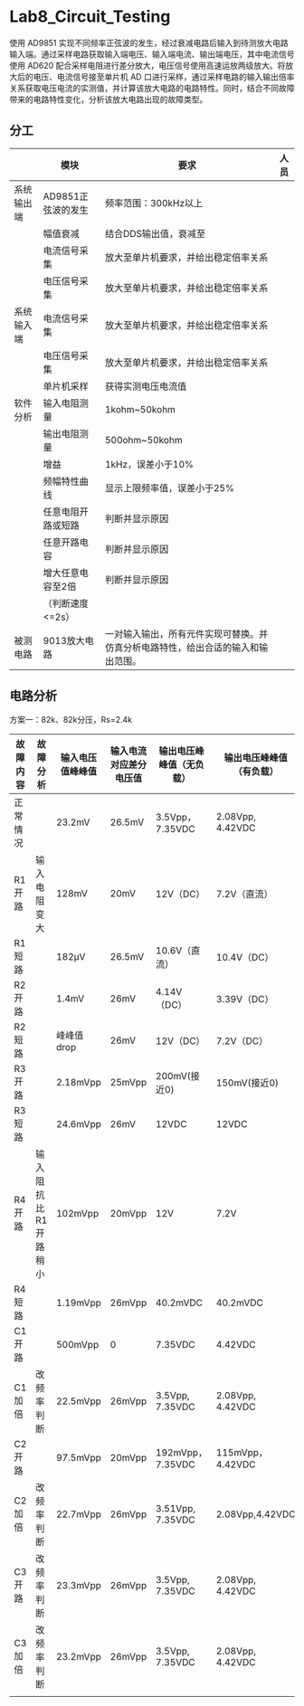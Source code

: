 # Lab8_Circuit_Testing

使用 AD9851 实现不同频率正弦波的发生，经过衰减电路后输入到待测放大电路输入端。通过采样电路获取输入端电压、输入端电流、输出端电压，其中电流信号使用 AD620 配合采样电阻进行差分放大，电压信号使用高速运放两级放大。将放大后的电压、电流信号接至单片机 AD 口进行采样，通过采样电路的输入输出倍率关系获取电压电流的实测值，并计算该放大电路的电路特性。同时，结合不同故障带来的电路特性变化，分析该放大电路出现的故障类型。

## 分工

|            | 模块               | 要求                                                         | 人员 |
| ---------- | ------------------ | ------------------------------------------------------------ | ---- |
| 系统输出端 | AD9851正弦波的发生 | 频率范围：300kHz以上                                         |      |
|            | 幅值衰减           | 结合DDS输出值，衰减至                                        |      |
|            | 电流信号采集       | 放大至单片机要求，并给出稳定倍率关系                         |      |
|            | 电压信号采集       | 放大至单片机要求，并给出稳定倍率关系                         |      |
| 系统输入端 | 电流信号采集       | 放大至单片机要求，并给出稳定倍率关系                         |      |
|            | 电压信号采集       | 放大至单片机要求，并给出稳定倍率关系                         |      |
|            | 单片机采样         | 获得实测电压电流值                                           |      |
| 软件分析   | 输入电阻测量       | 1kohm~50kohm                                                 |      |
|            | 输出电阻测量       | 500ohm~50kohm                                                |      |
|            | 增益               | 1kHz，误差小于10%                                            |      |
|            | 频幅特性曲线       | 显示上限频率值，误差小于25%                                  |      |
|            | 任意电阻开路或短路 | 判断并显示原因                                               |      |
|            | 任意开路电容       | 判断并显示原因                                               |      |
|            | 增大任意电容至2倍  | 判断并显示原因                                               |      |
|            | （判断速度<=2s）   |                                                              |      |
| 被测电路   | 9013放大电路       | 一对输入输出，所有元件实现可替换。并仿真分析电路特性，给出合适的输入和输出范围。 |      |

## 电路分析

方案一：82k、82k分压，Rs=2.4k

| 故障内容 | 故障分析             | 输入电压值峰峰值 | 输入电流对应差分电压值 | 输出电压峰峰值（无负载） | 输出电压峰峰值（有负载） |
| -------- | -------------------- | ---------------- | ---------------------- | ------------------------ | ------------------------ |
| 正常情况 |                      | 23.2mV           | 26.5mV                 | 3.5Vpp，7.35VDC          | 2.08Vpp, 4.42VDC         |
| R1开路   | 输入电阻变大         | 128mV            | 20mV                   | 12V（DC）                | 7.2V（直流）             |
| R1短路   |                      | 182μV            | 26.5mV                 | 10.6V（直流）            | 10.4V（DC）              |
| R2开路   |                      | 1.4mV            | 26mV                   | 4.14V（DC）              | 3.39V（DC）              |
| R2短路   |                      | 峰峰值drop       | 26mV                   | 12V（DC）                | 7.2V（DC）               |
| R3开路   |                      | 2.18mVpp         | 25mVpp                 | 200mV(接近0)             | 150mV(接近0)             |
| R3短路   |                      | 24.6mVpp         | 26mV                   | 12VDC                    | 12VDC                    |
| R4开路   | 输入阻抗比R1开路稍小 | 102mVpp          | 20mVpp                 | 12V                      | 7.2V                     |
| R4短路   |                      | 1.19mVpp         | 26mVpp                 | 40.2mVDC                 | 40.2mVDC                 |
| C1开路   |                      | 500mVpp          | 0                      | 7.35VDC                  | 4.42VDC                  |
| C1加倍   | 改频率判断           | 22.5mVpp         | 26mVpp                 | 3.5Vpp, 7.35VDC          | 2.08Vpp, 4.42VDC         |
| C2开路   |                      | 97.5mVpp         | 20mVpp                 | 192mVpp，7.35VDC         | 115mVpp，4.42VDC         |
| C2加倍   | 改频率判断           | 22.7mVpp         | 26mVpp                 | 3.51Vpp, 7.35VDC         | 2.08Vpp,4.42VDC          |
| C3开路   | 改频率判断           | 23.3mVpp         | 26mVpp                 | 3.5Vpp, 7.35VDC          | 2.08Vpp, 4.42VDC         |
| C3加倍   | 改频率判断           | 23.2mVpp         | 26mVpp                 | 3.5Vpp, 7.35VDC          | 2.08Vpp, 4.42VDC         |
|          |                      |                  |                        |                          |                          |

